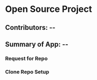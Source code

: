 # Open Source Project

## Contributors: --

## Summary of App: --

### Request for Repo

### Clone Repo Setup
